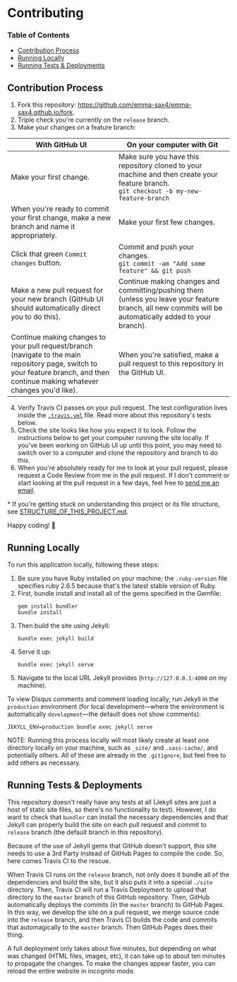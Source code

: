 # Contributing

### Table of Contents
- [Contribution Process](#contribution-process)
- [Running Locally](#running-locally)
- [Running Tests & Deployments](#running-tests--deployments)

## Contribution Process

1. Fork this repository: https://github.com/emma-sax4/emma-sax4.github.io/fork.
2. Triple check you're currently on the `release` branch.
3. Make your changes on a feature branch:

  | With GitHub UI | On your computer with Git |
  |----------------|---------------------------|
  | Make your first change. | Make sure you have this repository cloned to your machine and then create your feature branch. <br>`git checkout -b my-new-feature-branch` |
  | When you're ready to commit your first change, make a new branch and name it appropriately. | Make your first few changes. |
  | Click that green `Commit changes` button. | Commit and push your changes.<br>`git commit -am "Add some feature" && git push` |
  | Make a new pull request for your new branch (GitHub UI should automatically direct you to do this). | Continue making changes and committing/pushing them (unless you leave your feature branch, all new commits will be automatically added to your branch). |
  | Continue making changes to your pull request/branch (navigate to the main repository page, switch to your feature branch, and then continue making whatever changes you'd like). | When you're satisfied, make a pull request to this repository in the GitHub UI. |

4. Verify Travis CI passes on your pull request. The test configuration lives inside the [`.travis.yml`](https://github.com/emma-sax4/emma-sax4.github.io/blob/release/.travis.yml) file. Read more about this repository's tests below.
5. Check the site looks like how you expect it to look. Follow the instructions below to get your computer running the site locally. If you've been working on GitHub UI up until this point, you may need to switch over to a computer and clone the repository and branch to do this.
6. When you're absolutely ready for me to look at your pull request, please request a Code Review from me in the pull request. If I don't comment or start looking at the pull request in a few days, feel free to [send me an email](mailto:emma.sax4@gmail.com).

\* If you're getting stuck on understanding this project or its file structure, see [STRUCTURE_OF_THIS_PROJECT.md](https://github.com/emma-sax4/emma-sax4.github.io/blob/release/.github/STRUCTURE_OF_THIS_PROJECT.md).

Happy coding! 🤗

## Running Locally

To run this application locally, following these steps:
1. Be sure you have Ruby installed on your machine; the `.ruby-version` file specifies ruby 2.6.5 because that's the latest stable version of Ruby.
2. First, bundle install and install all of the gems specified in the Gemfile:
    ```
    gem install bundler
    bundle install
    ```
3. Then build the site using Jekyll:
    ```
    bundle exec jekyll build
    ```
4. Serve it up:
    ```
    bundle exec jekyll serve
    ```
5. Navigate to the local URL Jekyll provides (`http://127.0.0.1:4000` on my machine).

To view Disqus comments and comment loading locally, run Jekyll in the `production` environment (for local development—where the environment is automatically `development`—the default does not show comments):
```
JEKYLL_ENV=production bundle exec jekyll serve
```

NOTE: Running this process locally will most likely create at least one directory locally on your machine, such as `_site/` and `.sass-cache/`, and potentially others. All of these are already in the `.gitignore`, but feel free to add others as necessary.

## Running Tests & Deployments

This repository doesn't really have any tests at all (Jekyll sites are just a host of static site files, so there's no functionality to test). However, I do want to check that `bundler` can install the necessary dependencies and that Jekyll can properly build the site on each pull request and commit to `release` branch (the default branch in this repository).

Because of the use of Jekyll gems that GitHub doesn't support, this site needs to use a 3rd Party instead of GitHub Pages to compile the code. So, here comes Travis CI to the rescue.

When Travis CI runs on the `release` branch, not only does it bundle all of the dependencies and build the site, but it also puts it into a special `./site` directory. Then, Travis CI will run a Travis Deployment to upload that directory to the `master` branch of this GitHub repository. Then, GitHub automatically deploys the commits (in the `master` branch) to GitHub Pages. In this way, we develop the site on a pull request, we merge source code into the `release` branch, and then Travis CI builds the code and commits that automagically to the `master` branch. Then GitHub Pages does their thing.

A full deployment only takes about five minutes, but depending on what was changed (HTML files, images, etc), it can take up to about ten minutes to propagate the changes. To make the changes appear faster, you can reload the entire website in incognito mode.

